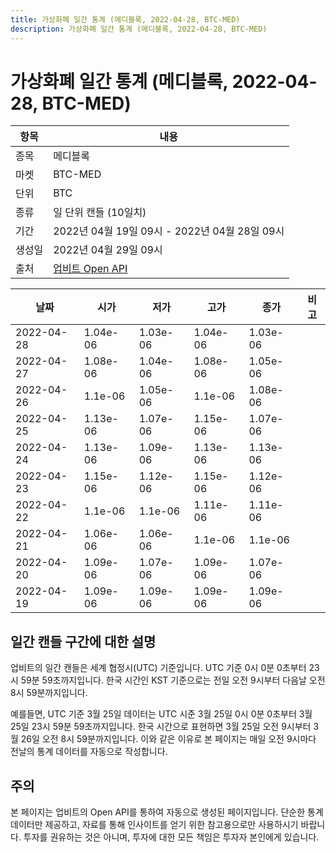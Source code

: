 ```yaml
---
title: 가상화폐 일간 통계 (메디블록, 2022-04-28, BTC-MED)
description: 가상화폐 일간 통계 (메디블록, 2022-04-28, BTC-MED)
---
```



가상화폐 일간 통계 (메디블록, 2022-04-28, BTC-MED)
===

|항목|내용|
|--|--|
|종목|메디블록|
|마켓|BTC-MED|
|단위|BTC|
|종류|일 단위 캔들 (10일치)|
|기간|2022년 04월 19일 09시 - 2022년 04월 28일 09시|
|생성일|2022년 04월 29일 09시|
|출처|[업비트 Open API](https://docs.upbit.com)|


|날짜|시가|저가|고가|종가|비고|
|--|--|--|--|--|--|
|2022-04-28|1.04e-06|1.03e-06|1.04e-06|1.03e-06|    |
|2022-04-27|1.08e-06|1.04e-06|1.08e-06|1.05e-06|    |
|2022-04-26|1.1e-06|1.05e-06|1.1e-06|1.08e-06|    |
|2022-04-25|1.13e-06|1.07e-06|1.15e-06|1.07e-06|    |
|2022-04-24|1.13e-06|1.09e-06|1.13e-06|1.13e-06|    |
|2022-04-23|1.15e-06|1.12e-06|1.15e-06|1.12e-06|    |
|2022-04-22|1.1e-06|1.1e-06|1.11e-06|1.11e-06|    |
|2022-04-21|1.06e-06|1.06e-06|1.1e-06|1.1e-06|    |
|2022-04-20|1.09e-06|1.07e-06|1.09e-06|1.07e-06|    |
|2022-04-19|1.09e-06|1.09e-06|1.09e-06|1.09e-06|    |


일간 캔들 구간에 대한 설명
---


업비트의 일간 캔들은 세계 협정시(UTC) 기준입니다. 
UTC 기준 0시 0분 0초부터 23시 59분 59초까지입니다. 
한국 시간인 KST 기준으로는 전일 오전 9시부터 다음날 오전 8시 59분까지입니다. 


예를들면, UTC 기준 3월 25일 데이터는 UTC 시준 3월 25일 0시 0분 0초부터 3월 25일 23시 59분 59초까지입니다. 
한국 시간으로 표현하면 3월 25일 오전 9시부터 3월 26일 오전 8시 59분까지입니다. 
이와 같은 이유로 본 페이지는 매일 오전 9시마다 전날의 통계 데이터를 자동으로 작성합니다. 


주의
---


본 페이지는 업비트의 Open API를 통하여 자동으로 생성된 페이지입니다. 
단순한 통계 데이터만 제공하고, 자료를 통해 인사이트를 얻기 위한 참고용으로만 사용하시기 바랍니다. 
투자를 권유하는 것은 아니며, 투자에 대한 모든 책임은 투자자 본인에게 있습니다. 
